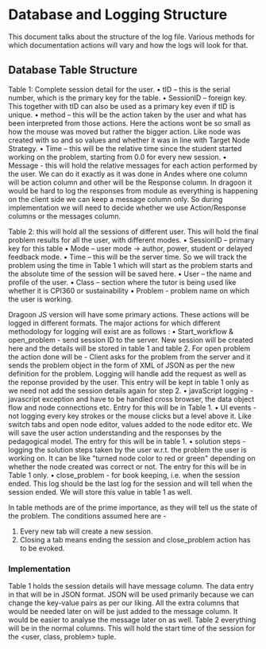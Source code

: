 # Database and Logging Structure #

This document talks about the structure of the log file. Various methods for which documentation actions will vary and how the logs will look for that.

## Database Table Structure
Table 1: Complete session detail for the user.
•	tID – this is the serial number, which is the primary key for the table.
•	SessionID – foreign key. This together with tID can also be used as a primary key even if tID is unique.
•	method – this will be the action taken by the user and what has been interpreted from those actions. Here the actions wont be so small as how the mouse was moved but rather the bigger action. Like node was created with so and so values and whether it was in line with Target Node Strategy.
•	Time – this will be the relative time since the student started working on the problem, starting from 0.0 for every new session.
•	Message - this will hold the relative messages for each action performed by the user. We can do it exactly as it was done in Andes where one column will be action column and other will be the Response column. In dragoon it would be hard to log the responses from module as everything is happening on the client side we can keep a message column only. So during implementation we will need to decide whether we use Action/Response columns or the messages column.

Table 2: this will hold all the sessions of different user. This will hold the final problem results for all the user, with different modes.
•	SessionID – primary key for this table
•	Mode – user mode -> author, power, student or delayed feedback mode.
•	Time – this will be the server time. So we will track the problem using the time in Table 1 which will start as the problem starts and the absolute time of the session will be saved here.
•	User – the name and profile of the user.
•	Class – section where the tutor is being used like whether it is CPI360 or sustainability
•	Problem - problem name on which the user is working.

Dragoon JS version will have some primary actions. These actions will be logged in different formats. The major actions for which different methodology for logging will exist are as follows :
•	Start_workflow & open_problem - send session ID to the server. New session will be created here and the details will be stored in table 1 and table 2. For open problem the action done will be - Client asks for the problem from the server and it sends the problem object in the form of XML of JSON as per the new definition for the problem. Logging will handle add the request as well as the reponse provided by the user. This entry will be kept in table 1 only as we need not add the session details again for step 2.
•	javaScript logging - javascript exception and have to be handled cross browser, the data object flow and node connections etc. Entry for this will be in Table 1.
•	UI events - not logging every key strokes or the mouse clicks but a level above it. Like switch tabs and open node editor, values added to the node editor etc. We will save the user action understanding and the responses by the pedagogical model. The entry for this will be in table 1.
•	solution steps  - logging the solution steps taken by the user w.r.t. the problem the user is working on. It can be like "turned node color to red or green" depending on whether the node created was correct or not. The entry for this will be in Table 1 only.
•	close_problem - for book keeping, i.e. when the session ended. This log should be the last log for the session and will tell when the session ended. We will store this value in table 1 as well.

In table methods are of the prime importance, as they will tell us the state of the problem. The conditions assumed here are - 
1)	Every new tab will create a new session.
2)	Closing a tab means ending the session and close_problem action has to be evoked. 

### Implementation
Table 1 holds the session details will have message column. The data entry in that will be in JSON format. JSON will be used primarily because we can change the key-value pairs as per our liking. All the extra columns that would be needed later on will be just added to the message column. It would be easier to analyse the message later on as well.
Table 2 everything will be in the normal columns. This will hold the start time of the session for the <user, class, problem> tuple.